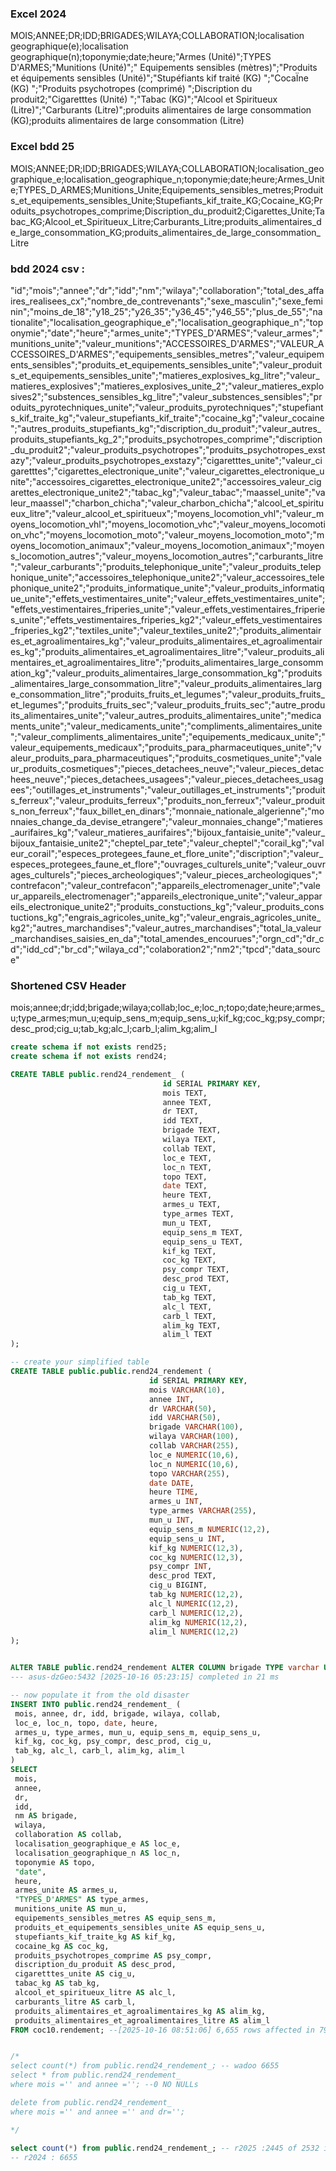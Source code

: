 
### Excel 2024
MOIS;ANNEE;DR;IDD;BRIGADES;WILAYA;COLLABORATION;localisation geographique(e);localisation geographique(n);toponymie;date;heure;"Armes
 (Unité)";TYPES D'ARMES;"Munitions
(Unité)";" Equipements
sensibles  (mètres)";"Produits et équipements
sensibles  (Unité)";"Stupéfiants
 kif traité
 (KG)
";"CocaÏne
 (KG)
";"Produits
psychotropes
(comprimé) ";Discription du produit2;"Cigaretttes
(Unité)  ";"Tabac
(KG)";"Alcool
et
Spiritueux
 (Litre)";"Carburants
 (Litre)";produits alimentaires de large consommation (KG);produits alimentaires de large consommation (Litre)

### Excel bdd 25 
MOIS;ANNEE;DR;IDD;BRIGADES;WILAYA;COLLABORATION;localisation_geographique_e;localisation_geographique_n;toponymie;date;heure;Armes_Unite;TYPES_D_ARMES;Munitions_Unite;Equipements_sensibles_metres;Produits_et_equipements_sensibles_Unite;Stupefiants_kif_traite_KG;Cocaine_KG;Produits_psychotropes_comprime;Discription_du_produit2;Cigarettes_Unite;Tabac_KG;Alcool_et_Spiritueux_Litre;Carburants_Litre;produits_alimentaires_de_large_consommation_KG;produits_alimentaires_de_large_consommation_Litre

### bdd 2024 csv :
"id";"mois";"annee";"dr";"idd";"nm";"wilaya";"collaboration";"total_des_affaires_realisees_cx";"nombre_de_contrevenants";"sexe_masculin";"sexe_feminin";"moins_de_18";"y18_25";"y26_35";"y36_45";"y46_55";"plus_de_55";"nationalite";"localisation_geographique_e";"localisation_geographique_n";"toponymie";"date";"heure";"armes_unite";"TYPES_D'ARMES";"valeur_armes";"munitions_unite";"valeur_munitions";"ACCESSOIRES_D'ARMES";"VALEUR_ACCESSOIRES_D'ARMES";"equipements_sensibles_metres";"valeur_equipements_sensibles";"produits_et_equipements_sensibles_unite";"valeur_produits_et_equipements_sensibles_unite";"matieres_explosives_kg_litre";"valeur_matieres_explosives";"matieres_explosives_unite_2";"valeur_matieres_explosives2";"substences_sensibles_kg_litre";"valeur_substences_sensibles";"produits_pyrotechniques_unite";"valeur_produits_pyrotechniques";"stupefiants_kif_traite_kg";"valeur_stupefiants_kif_traite";"cocaine_kg";"valeur_cocaine";"autres_produits_stupefiants_kg";"discription_du_produit";"valeur_autres_produits_stupefiants_kg_2";"produits_psychotropes_comprime";"discription_du_produit2";"valeur_produits_psychotropes";"produits_psychotropes_exstazy";"valeur_produits_psychotropes_exstazy";"cigaretttes_unite";"valeur_cigaretttes";"cigarettes_electronique_unite";"valeur_cigarettes_electronique_unite";"accessoires_cigarettes_electronique_unite2";"accessoires_valeur_cigarettes_electronique_unite2";"tabac_kg";"valeur_tabac";"maassel_unite";"valeur_maassel";"charbon_chicha";"valeur_charbon_chicha";"alcool_et_spiritueux_litre";"valeur_alcool_et_spiritueux";"moyens_locomotion_vhl";"valeur_moyens_locomotion_vhl";"moyens_locomotion_vhc";"valeur_moyens_locomotion_vhc";"moyens_locomotion_moto";"valeur_moyens_locomotion_moto";"moyens_locomotion_animaux";"valeur_moyens_locomotion_animaux";"moyens_locomotion_autres";"valeur_moyens_locomotion_autres";"carburants_litre";"valeur_carburants";"produits_telephonique_unite";"valeur_produits_telephonique_unite";"accessoires_telephonique_unite2";"valeur_accessoires_telephonique_unite2";"produits_informatique_unite";"valeur_produits_informatique_unite";"effets_vestimentaires_unite";"valeur_effets_vestimentaires_unite";"effets_vestimentaires_friperies_unite";"valeur_effets_vestimentaires_friperies_unite";"effets_vestimentaires_friperies_kg2";"valeur_effets_vestimentaires_friperies_kg2";"textiles_unite";"valeur_textiles_unite2";"produits_alimentaires_et_agroalimentaires_kg";"valeur_produits_alimentaires_et_agroalimentaires_kg";"produits_alimentaires_et_agroalimentaires_litre";"valeur_produits_alimentaires_et_agroalimentaires_litre";"produits_alimentaires_large_consommation_kg";"valeur_produits_alimentaires_large_consommation_kg";"produits_alimentaires_large_consommation_litre";"valeur_produits_alimentaires_large_consommation_litre";"produits_fruits_et_legumes";"valeur_produits_fruits_et_legumes";"produits_fruits_sec";"valeur_produits_fruits_sec";"autre_produits_alimentaires_unite";"valeur_autres_produits_alimentaires_unite";"medicaments_unite";"valeur_medicaments_unite";"compliments_alimentaires_unite";"valeur_compliments_alimentaires_unite";"equipements_medicaux_unite";"valeur_equipements_medicaux";"produits_para_pharmaceutiques_unite";"valeur_produits_para_pharmaceutiques";"produits_cosmetiques_unite";"valeur_produits_cosmetiques";"pieces_detachees_neuve";"valeur_pieces_detachees_neuve";"pieces_detachees_usagees";"valeur_pieces_detachees_usagees";"outillages_et_instruments";"valeur_outillages_et_instruments";"produits_ferreux";"valeur_produits_ferreux";"produits_non_ferreux";"valeur_produits_non_ferreux";"faux_billet_en_dinars";"monnaie_nationale_algerienne";"monnaies_change_da_devise_etrangere";"valeur_monnaies_change";"matieres_aurifaires_kg";"valeur_matieres_aurifaires";"bijoux_fantaisie_unite";"valeur_bijoux_fantaisie_unite2";"cheptel_par_tete";"valeur_cheptel";"corail_kg";"valeur_corail";"especes_protegees_faune_et_flore_unite";"discription";"valeur_especes_protegees_faune_et_flore";"ouvrages_culturels_unite";"valeur_ouvrages_culturels";"pieces_archeologiques";"valeur_pieces_archeologiques";"contrefacon";"valeur_contrefacon";"appareils_electromenager_unite";"valeur_appareils_electromenager";"appareils_electronique_unite";"valeur_appareils_electronique_unite2";"produits_constuctions_kg";"valeur_produits_constuctions_kg";"engrais_agricoles_unite_kg";"valeur_engrais_agricoles_unite_kg2";"autres_marchandises";"valeur_autres_marchandises";"total_la_valeur_marchandises_saisies_en_da";"total_amendes_encourues";"orgn_cd";"dr_cd";"idd_cd";"br_cd";"wilaya_cd";"colaboration2";"nm2";"tpcd";"data_source"


### Shortened CSV Header

mois;annee;dr;idd;brigade;wilaya;collab;loc_e;loc_n;topo;date;heure;armes_u;type_armes;mun_u;equip_sens_m;equip_sens_u;kif_kg;coc_kg;psy_compr;desc_prod;cig_u;tab_kg;alc_l;carb_l;alim_kg;alim_l


```sql
create schema if not exists rend25;
create schema if not exists rend24;

CREATE TABLE public.rend24_rendement_ (
                                  id SERIAL PRIMARY KEY,
                                  mois TEXT,
                                  annee TEXT,
                                  dr TEXT,
                                  idd TEXT,
                                  brigade TEXT,
                                  wilaya TEXT,
                                  collab TEXT,
                                  loc_e TEXT,
                                  loc_n TEXT,
                                  topo TEXT,
                                  date TEXT,
                                  heure TEXT,
                                  armes_u TEXT,
                                  type_armes TEXT,
                                  mun_u TEXT,
                                  equip_sens_m TEXT,
                                  equip_sens_u TEXT,
                                  kif_kg TEXT,
                                  coc_kg TEXT,
                                  psy_compr TEXT,
                                  desc_prod TEXT,
                                  cig_u TEXT,
                                  tab_kg TEXT,
                                  alc_l TEXT,
                                  carb_l TEXT,
                                  alim_kg TEXT,
                                  alim_l TEXT
);

-- create your simplified table
CREATE TABLE public.public.rend24_rendement (
                               id SERIAL PRIMARY KEY,
                               mois VARCHAR(10),
                               annee INT,
                               dr VARCHAR(50),
                               idd VARCHAR(50),
                               brigade VARCHAR(100),
                               wilaya VARCHAR(100),
                               collab VARCHAR(255),
                               loc_e NUMERIC(10,6),
                               loc_n NUMERIC(10,6),
                               topo VARCHAR(255),
                               date DATE,
                               heure TIME,
                               armes_u INT,
                               type_armes VARCHAR(255),
                               mun_u INT,
                               equip_sens_m NUMERIC(12,2),
                               equip_sens_u INT,
                               kif_kg NUMERIC(12,3),
                               coc_kg NUMERIC(12,3),
                               psy_compr INT,
                               desc_prod TEXT,
                               cig_u BIGINT,
                               tab_kg NUMERIC(12,2),
                               alc_l NUMERIC(12,2),
                               carb_l NUMERIC(12,2),
                               alim_kg NUMERIC(12,2),
                               alim_l NUMERIC(12,2)
);


ALTER TABLE public.rend24_rendement ALTER COLUMN brigade TYPE varchar USING brigade::varchar;
--- asus-dzGeo:5432 [2025-10-16 05:23:15] completed in 21 ms

-- now populate it from the old disaster
INSERT INTO public.rend24_rendement_ (
 mois, annee, dr, idd, brigade, wilaya, collab,
 loc_e, loc_n, topo, date, heure,
 armes_u, type_armes, mun_u, equip_sens_m, equip_sens_u,
 kif_kg, coc_kg, psy_compr, desc_prod, cig_u,
 tab_kg, alc_l, carb_l, alim_kg, alim_l
)
SELECT
 mois,
 annee,
 dr,
 idd,
 nm AS brigade,
 wilaya,
 collaboration AS collab,
 localisation_geographique_e AS loc_e,
 localisation_geographique_n AS loc_n,
 toponymie AS topo,
 "date",
 heure,
 armes_unite AS armes_u,
 "TYPES_D'ARMES" AS type_armes,
 munitions_unite AS mun_u,
 equipements_sensibles_metres AS equip_sens_m,
 produits_et_equipements_sensibles_unite AS equip_sens_u,
 stupefiants_kif_traite_kg AS kif_kg,
 cocaine_kg AS coc_kg,
 produits_psychotropes_comprime AS psy_compr,
 discription_du_produit AS desc_prod,
 cigaretttes_unite AS cig_u,
 tabac_kg AS tab_kg,
 alcool_et_spiritueux_litre AS alc_l,
 carburants_litre AS carb_l,
 produits_alimentaires_et_agroalimentaires_kg AS alim_kg,
 produits_alimentaires_et_agroalimentaires_litre AS alim_l
FROM coc10.rendement; --[2025-10-16 08:51:06] 6,655 rows affected in 79 ms


/*
select count(*) from public.rend24_rendement_; -- wadoo 6655
select * from public.rend24_rendement_
where mois ='' and annee =''; --0 NO NULLs

delete from public.rend24_rendement_
where mois ='' and annee ='' and dr='';

*/
                      
select count(*) from public.rend24_rendement_; -- r2025 :2445 of 2532 in csv file !!! todo
-- r2024 : 6655


```